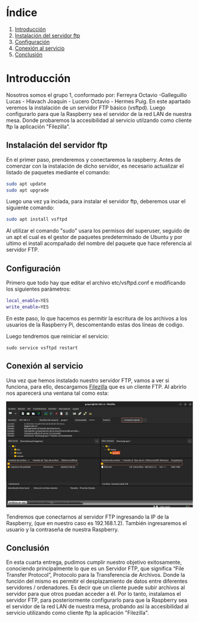 # Índice 
1. [Introducción](#introducción)
2. [Instalación del servidor ftp](#instalación-del-servidor-ftp)
3. [Configuración](#configuración)
4. [Conexión al servicio](#conexión-al-servicio)
5. [Conclusión](#conclusión)

# Introducción

Nosotros somos el grupo 1, conformado por: Ferreyra Octavio -Galleguillo Lucas - Hlavach Joaquin - Lucero Octavio - Hermes Puig. En este apartado veremos la instalación de un servidor FTP básico (vsftpd). Luego configurarlo para que la Raspberry sea el servidor de la red LAN de nuestra mesa. Donde probaremos la accesibilidad al servicio utilzando como cliente ftp la aplicación "Filezilla".
## Instalación del servidor ftp

En el primer paso, prenderemos y conectaremos la raspberry. Antes de comenzar con la instalación de dicho servidor, es necesario actualizar el listado de paquetes mediante el comando:

```bash
sudo apt update
sudo apt upgrade
```
Luego una vez ya inciada, para instalar el servidor ftp, deberemos usar el siguiente comando:

```bash
sudo apt install vsftpd
```

Al utilizar el comando "sudo" usara los permisos del superuser, seguido de un apt el cual es el gestor de paquetes predeterminado de Ubuntu y por ultimo el install acompañado del nombre del paquete que hace referencia al servidor FTP.

## Configuración
Primero que todo hay que editar el archivo etc/vsftpd.conf e modificando los siguientes parámetros:

```bash
local_enable=YES
write_enable=YES
```
En este paso, lo que hacemos es permitir la escritura de los archivos a los usuarios de la Raspberry Pi, descomentando estas dos líneas de codigo.

Luego tendremos que reiniciar el servicio:

```
sudo service vsftpd restart
```
## Conexión al servicio

Una vez que hemos instalado nuestro servidor FTP, vamos a ver si funciona, para ello, descargamos [Filezilla](https://filezilla-project.org/) que es un cliente FTP. Al abrirlo nos aparecerá una ventana tal como esta:

![img1](img1.jpeg)

Tendremos que conectarnos al servidor FTP ingresando la IP de la Raspberry, (que en nuestro caso es 192.168.1.2). También ingresaremos el usuario y la contraseña de nuestra Raspberry.
## Conclusión

En esta cuarta entrega, pudimos cumplir nuestro objetivo exitosamente, conociendo principalmente lo que es un Servidor FTP, que significa “File Transfer Protocol”, Protocolo para la Transferencia de Archivos. Donde la función del mismo es permitir el desplazamiento de datos entre diferentes servidores / ordenadores. Es decir que un cliente puede subir archivos al servidor para que otros puedan acceder a él.
Por lo tanto, instalamos el servidor FTP, para posteriormente configurarlo para que la Raspberry sea el servidor de la red LAN de nuestra mesa, probando así la accesibilidad al servicio utilizando como cliente ftp la aplicación "Filezilla".